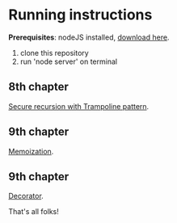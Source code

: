 # Running instructions

**Prerequisites**: nodeJS installed, [download here](https://nodejs.org/en/).

1. clone this repository
2. run 'node server' on terminal

## 8th chapter

[Secure recursion with Trampoline pattern](https://github.com/EricDosReis/invoices-viewer-app/blob/master/RECURSIVITY.md).

## 9th chapter

[Memoization](https://github.com/EricDosReis/invoices-viewer-app/blob/master/MEMOIZATION.md).

## 9th chapter

[Decorator](https://github.com/EricDosReis/invoices-viewer-app/blob/master/DECORATOR.md).

That's all folks!
